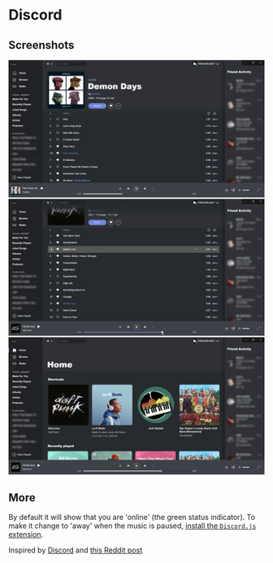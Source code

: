 # Discord

## Screenshots

![Screenshot 1](Screenshot_1.png)
![Screenshot 2](Screenshot_2.png)
![Screenshot 3](Screenshot_3.png)

## More

By default it will show that you are 'online' (the green status indicator). To make it change to 'away' when the music is paused, [install the `Discord.js` extension](https://github.com/khanhas/spicetify-cli/wiki/Extensions).

Inspired by [Discord](https://discord.com/) and [this Reddit post](https://www.reddit.com/r/discordapp/comments/l68xjn/if_spotify_were_owned_by_discord/)
